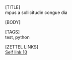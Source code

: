 [TITLE]  
mpus a sollicitudin congue dia  

[BODY]  

[TAGS]  
test, python  

[ZETTEL LINKS]  
[Self link 10](10.md)
